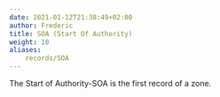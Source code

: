 ```yaml
---
date: 2021-01-12T21:38:49+02:00
author: Frederic
title: SOA (Start Of Authority)
weight: 10
aliases:
    records/SOA
---
```


The Start of Authority-SOA is the first record of a zone.
